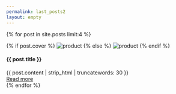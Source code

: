 ```yaml
---
permalink: last_posts2
layout: empty
---
```


{% for post in site.posts limit:4 %}
  <div class="item">
    <div class="single-product rounded white-bg productborder">
      {% if post.cover %}
         <img src="https://blog.littlevgl.com{{ post.cover}}" class="img-fluid p-4" alt="product" />
      {% else %} 
        <img src="https://blog.littlevgl.com{{ site.cover}}" class="img-fluid p-4" alt="product" />
      {% endif %}
      <div class="product-info text-center pb-4 px-3">
      <h4 class="mb-1">{{ post.title }}</h4>
      <div class="threedotsthree">{{ post.content | strip_html | truncatewords: 30 }}</div>
        <a href="https://blog.lvgl.io{{ post.url}}" class="btn secondary-btn" style="margin-top:20px">Read more</a>
      </div>
    </div>
  </div>
{% endfor %}

